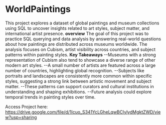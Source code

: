 # WorldPaintings
This project explores a dataset of global paintings and museum collections using SQL to uncover insights related to art styles, subject matter, and international artist presence.
**overview**
The goal of this project was to practice SQL querying and data analysis by answering real-world questions about how paintings are distributed across museums worldwide. The analysis focuses on Cubism, artist visibility across countries, and subject patterns within painting styles.
**Key Takeaways**
--Museums with a strong representation of Cubism also tend to showcase a diverse range of other modern art styles.
--A small number of artists are featured across a large number of countries, highlighting global recognition.
--Subjects like portraits and landscapes are consistently more common within specific styles, suggesting a strong link between artistic movement and subject matter.
--These patterns can support curators and cultural institutions in understanding and shaping exhibitions.
--Future analysis could explore temporal trends in painting styles over time.

Access Project here: https://drive.google.com/file/d/1Icuo_S341YcLGheLqwBClylydMgktZWD/view?usp=sharing
